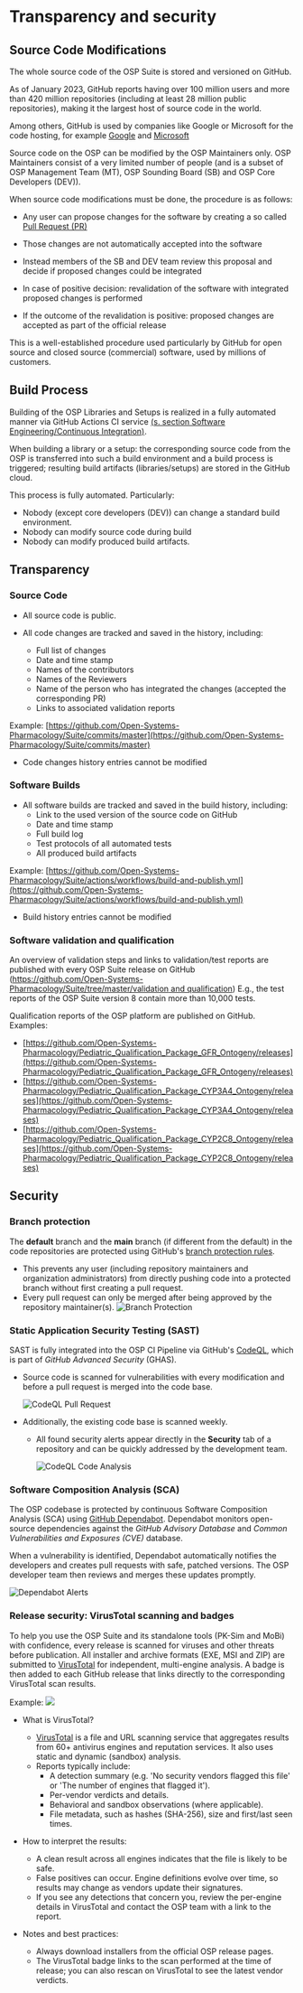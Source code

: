# Transparency and security

## Source Code Modifications
The whole source code of the OSP Suite is stored and versioned on GitHub.

As of January 2023, GitHub reports having over 100 million users and more than 420 million repositories (including at least 28 million public repositories), making it the largest host of source code in the world.

Among others, GitHub is used by companies like Google or Microsoft for the code hosting, for example [Google](https://github.com/google) and [Microsoft](https://github.com/microsoft)

Source code on the OSP can be modified by the OSP Maintainers only. OSP Maintainers consist of a very limited number of people (and is a subset of OSP Management Team (MT), OSP Sounding Board (SB) and OSP Core Developers (DEV)).

When source code modifications must be done, the procedure is as follows:

* Any user can propose changes for the software by creating a so called [Pull Request (PR)](https://en.wikipedia.org/wiki/Distributed_version_control#Pull_requests)

* Those changes are not automatically accepted into the software

* Instead members of the SB and DEV team review this proposal and decide if proposed changes could be integrated

* In case of positive decision: revalidation of the software with integrated proposed changes is performed

* If the outcome of the revalidation is positive: proposed changes are accepted as part of the official release

This is a well-established procedure used particularly by GitHub for open source and closed source (commercial) software, used by millions of customers.

## Build Process
Building of the OSP Libraries and Setups is realized in a fully automated manner via GitHub Actions CI service [(s. section Software Engineering/Continuous Integration)](software-engineering.md#continuous-integration).<!-- this link works but the link checker identifies it as not working -->

When building a library or a setup: the corresponding source code from the OSP is transferred into such a build environment and a build process is triggered; resulting build artifacts (libraries/setups) are stored in the GitHub cloud.

This process is fully automated. Particularly:
* Nobody (except core developers (DEV)) can change a standard build environment.
* Nobody can modify source code during build
* Nobody can modify produced build artifacts.

## Transparency

### Source Code

* All source code is public.

* All code changes are tracked and saved in the history, including:

  * Full list of changes
  * Date and time stamp
  * Names of the contributors
  * Names of the Reviewers
  * Name of the person who has integrated the changes (accepted the corresponding PR)
  * Links to associated validation reports
  

Example: [https://github.com/Open-Systems-Pharmacology/Suite/commits/master](https://github.com/Open-Systems-Pharmacology/Suite/commits/master)

* Code changes history entries cannot be modified

### Software Builds

* All software builds are tracked and saved in the build history, including:
  * Link to the used version of the source code on GitHub
  * Date and time stamp
  * Full build log
  * Test protocols of all automated tests
  * All produced build artifacts
  

Example: [https://github.com/Open-Systems-Pharmacology/Suite/actions/workflows/build-and-publish.yml](https://github.com/Open-Systems-Pharmacology/Suite/actions/workflows/build-and-publish.yml)

* Build history entries cannot be modified

### Software validation and qualification
An overview of validation steps and links to validation/test reports are published with every OSP Suite release on GitHub ([https://github.com/Open-Systems-Pharmacology/Suite/tree/master/validation and qualification](https://github.com/Open-Systems-Pharmacology/Suite/tree/master/validation%20and%20qualification)) E.g., the test reports of the OSP Suite version 8 contain more than 10,000 tests.

Qualification reports of the OSP platform are published on GitHub. Examples:

* [https://github.com/Open-Systems-Pharmacology/Pediatric_Qualification_Package_GFR_Ontogeny/releases](https://github.com/Open-Systems-Pharmacology/Pediatric_Qualification_Package_GFR_Ontogeny/releases)
* [https://github.com/Open-Systems-Pharmacology/Pediatric_Qualification_Package_CYP3A4_Ontogeny/releases](https://github.com/Open-Systems-Pharmacology/Pediatric_Qualification_Package_CYP3A4_Ontogeny/releases)
* [https://github.com/Open-Systems-Pharmacology/Pediatric_Qualification_Package_CYP2C8_Ontogeny/releases](https://github.com/Open-Systems-Pharmacology/Pediatric_Qualification_Package_CYP2C8_Ontogeny/releases)

## Security 

### Branch protection
The **default** branch and the **main** branch (if different from the default) in the code repositories are protected using GitHub's [branch protection rules](https://docs.github.com/en/repositories/configuring-branches-and-merges-in-your-repository/managing-protected-branches/managing-a-branch-protection-rule).

* This prevents any user (including repository maintainers and organization administrators) from directly pushing code into a protected branch without first creating a pull request.
* Every pull request can only be merged after being approved by the repository maintainer(s).
  ![Branch Protection](../assets/images/branch-protection.png) 

### Static Application Security Testing (SAST)

SAST is fully integrated into the OSP CI Pipeline via GitHub's [CodeQL](https://docs.github.com/en/code-security/code-scanning/introduction-to-code-scanning/about-code-scanning-with-codeql), which is part of _GitHub Advanced Security_ (GHAS).
* Source code is scanned for vulnerabilities with every modification and before a pull request is merged into the code base.
  
  ![CodeQL Pull Request](../assets/images/CodeQL_PR.png) 
  
* Additionally, the existing code base is scanned weekly.
  
  * All found security alerts appear directly in the **Security** tab of a repository and can be quickly addressed by the development team.
  
    ![CodeQL Code Analysis](../assets/images/CodeQL_CodeScanningResult.png) 



### Software Composition Analysis (SCA)

The OSP codebase is protected by continuous Software Composition Analysis (SCA) using [GitHub Dependabot](https://docs.github.com/code-security/dependabot). Dependabot monitors open-source dependencies against the _GitHub Advisory Database_ and _Common Vulnerabilities and Exposures (CVE)_ database.

When a vulnerability is identified, Dependabot automatically notifies the developers and creates pull requests with safe, patched versions. The OSP developer team then reviews and merges these updates promptly.

![Dependabot Alerts](../assets/images/DependabotAlerts.png) 

### Release security: VirusTotal scanning and badges

To help you use the OSP Suite and its standalone tools (PK-Sim and MoBi) with confidence, every release is scanned for viruses and other threats before publication. All installer and archive formats (EXE, MSI and ZIP) are submitted to [VirusTotal](VirusTotal.com) for independent, multi-engine analysis. 
A badge is then added to each GitHub release that links directly to the corresponding VirusTotal scan results. 

Example:
<a href="https://www.virustotal.com/gui/file/33f877bc926c5c3fe2634183a51938039b91664a23c545d201b2a6b8f061a531"><img src="https://img.shields.io/badge/Scanned%20by%20VirusTotal-000000?style=for-the-badge&logo=virustotal&logoColor=white&labelColor=blue&color=green"></a>

* What is VirusTotal?
  * [VirusTotal](https://www.virustotal.com/) is a file and URL scanning service that aggregates results from 60+ antivirus engines and reputation services. It also uses static and dynamic (sandbox) analysis.
  * Reports typically include:
    * A detection summary (e.g. 'No security vendors flagged this file' or 'The number of engines that flagged it').
    * Per-vendor verdicts and details.
    * Behavioral and sandbox observations (where applicable).
    * File metadata, such as hashes (SHA-256), size and first/last seen times.

* How to interpret the results:
  * A clean result across all engines indicates that the file is likely to be safe. 
  * False positives can occur. Engine definitions evolve over time, so results may change as vendors update their signatures.
  * If you see any detections that concern you, review the per-engine details in VirusTotal and contact the OSP team with a link to the report.

* Notes and best practices:
  * Always download installers from the official OSP release pages.
  * The VirusTotal badge links to the scan performed at the time of release; you can also rescan on VirusTotal to see the latest vendor verdicts.